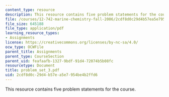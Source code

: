 ```yaml
---
content_type: resource
description: This resource contains five problem statements for the course.
file: /courses/12-742-marine-chemistry-fall-2006/2cdf8d0c29d4b57ea5e7954be4b2ffd6_problem_set_3.pdf
file_size: 645188
file_type: application/pdf
learning_resource_types:
- Assignments
license: https://creativecommons.org/licenses/by-nc-sa/4.0/
ocw_type: OCWFile
parent_title: Assignments
parent_type: CourseSection
parent_uid: feafaafb-1327-9bdf-91d4-72074b5b08fc
resourcetype: Document
title: problem_set_3.pdf
uid: 2cdf8d0c-29d4-b57e-a5e7-954be4b2ffd6
---
```

This resource contains five problem statements for the course.